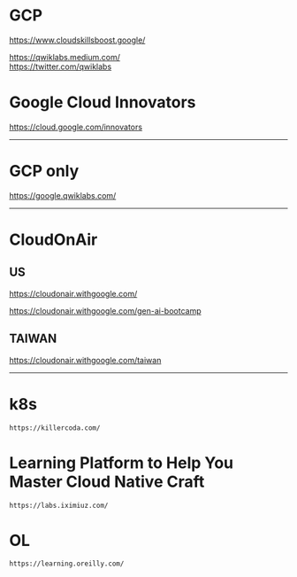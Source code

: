 #  GCP
https://www.cloudskillsboost.google/      




https://qwiklabs.medium.com/     
https://twitter.com/qwiklabs       


#  Google  Cloud Innovators   

https://cloud.google.com/innovators      




---
# GCP only 
https://google.qwiklabs.com/      


---

#  CloudOnAir

## US
https://cloudonair.withgoogle.com/      

https://cloudonair.withgoogle.com/gen-ai-bootcamp       


## TAIWAN
https://cloudonair.withgoogle.com/taiwan      


---
# k8s
```shell
https://killercoda.com/
```


#  Learning Platform to Help You Master Cloud Native Craft
```shell
https://labs.iximiuz.com/
```


# OL
```shell
https://learning.oreilly.com/
```
